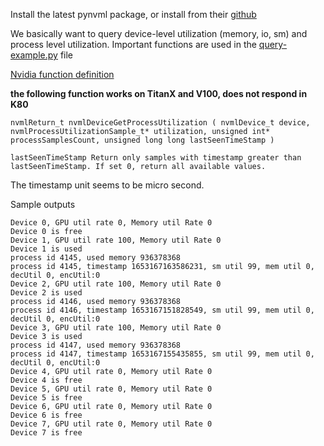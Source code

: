 Install the latest pynvml package, or install from their [github](https://github.com/gpuopenanalytics/pynvml)

We basically want to query device-level utilization (memory, io, sm) and process level utilization. Important functions are used in the [query-example.py](./query_example.py) file


[Nvidia function definition](https://docs.nvidia.com/deploy/nvml-api/group__nvmlGridQueries.html#group__nvmlGridQueries_1gb0ea5236f5e69e63bf53684a11c233bd)

**the following function works on TitanX and V100, does not respond in K80**

```
nvmlReturn_t nvmlDeviceGetProcessUtilization ( nvmlDevice_t device, nvmlProcessUtilizationSample_t* utilization, unsigned int* processSamplesCount, unsigned long long lastSeenTimeStamp ) 
```

```
lastSeenTimeStamp Return only samples with timestamp greater than lastSeenTimeStamp. If set 0, return all available values.
```
The timestamp unit seems to be micro second.

Sample outputs
```
Device 0, GPU util rate 0, Memory util Rate 0
Device 0 is free
Device 1, GPU util rate 100, Memory util Rate 0
Device 1 is used
process id 4145, used memory 936378368
process id 4145, timestamp 1653167163586231, sm util 99, mem util 0, decUtil 0, encUtil:0
Device 2, GPU util rate 100, Memory util Rate 0
Device 2 is used
process id 4146, used memory 936378368
process id 4146, timestamp 1653167151828549, sm util 99, mem util 0, decUtil 0, encUtil:0
Device 3, GPU util rate 100, Memory util Rate 0
Device 3 is used
process id 4147, used memory 936378368
process id 4147, timestamp 1653167155435855, sm util 99, mem util 0, decUtil 0, encUtil:0
Device 4, GPU util rate 0, Memory util Rate 0
Device 4 is free
Device 5, GPU util rate 0, Memory util Rate 0
Device 5 is free
Device 6, GPU util rate 0, Memory util Rate 0
Device 6 is free
Device 7, GPU util rate 0, Memory util Rate 0
Device 7 is free

```
